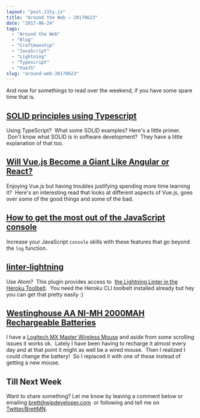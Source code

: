 ```yaml
---
layout: "post.11ty.js"
title: "Around the Web – 20170623"
date: "2017-06-24"
tags: 
  - "Around the Web"
  - "Blog"
  - "Craftmanship"
  - "JavaScript"
  - "Lightning"
  - "Typescript"
  - "VueJS"
slug: "around-web-20170623"
---
```


And now for somethings to read over the weekend, if you have some spare time that is.

## [SOLID principles using Typescript](https://dev.to/samueleresca/solid-principles-using-typescript)

Using TypeScript?  What some SOLID examples? Here's a little primer.  Don't know what SOLID is in software development?  They have a little explanation of that too.

## [Will Vue.js Become a Giant Like Angular or React?](https://10clouds.com/blog/vuejs-angular-react/)

Enjoying Vue.js but having troubles justifying spending more time learning it?  Here's an interesting read that looks at different aspects of Vue.js, goes over some of the good things and some of the bad.

## [How to get the most out of the JavaScript console](https://medium.freecodecamp.com/how-to-get-the-most-out-of-the-javascript-console-b57ca9db3e6d)

Increase your JavaScript `console` skills with these features that go beyond the `log` function.

## [linter-lightning](https://atom.io/packages/linter-lightning)

Use Atom?  This plugin provides access to  [the Lightning Linter in the Heroku Toolbelt](https://developer.salesforce.com/docs/atlas.en-us.lightning.meta/lightning/cli_intro.htm).  You need the Heroku CLI toolbelt installed already but hey you can get that pretty easily :)

## [Westinghouse AA NI-MH 2000MAH Rechargeable Batteries](http://amzn.to/2t5C5WB)

I have a [Logitech MX Master Wireless Mouse](http://amzn.to/2rMGnyb) and aside from some scrolling issues it works ok.  Lately I have been having to recharge it almost every day and at that point it might as well be a wired mouse.  Then I realized I could change the battery!  So I replaced it with one of these instead of getting a new mouse.

## Till Next Week

Want to share something? Let me know by leaving a comment below or emailing [brett@wipdeveloper.com](mailto:brett@wipdeveloper.com)  or following and tell me on [Twitter/BrettMN](https://twitter.com/BrettMN).
